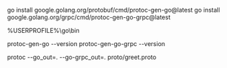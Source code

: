 go install google.golang.org/protobuf/cmd/protoc-gen-go@latest
go install google.golang.org/grpc/cmd/protoc-gen-go-grpc@latest

%USERPROFILE%\go\bin

protoc-gen-go --version
protoc-gen-go-grpc --version

protoc --go_out=. --go-grpc_out=. proto/greet.proto

